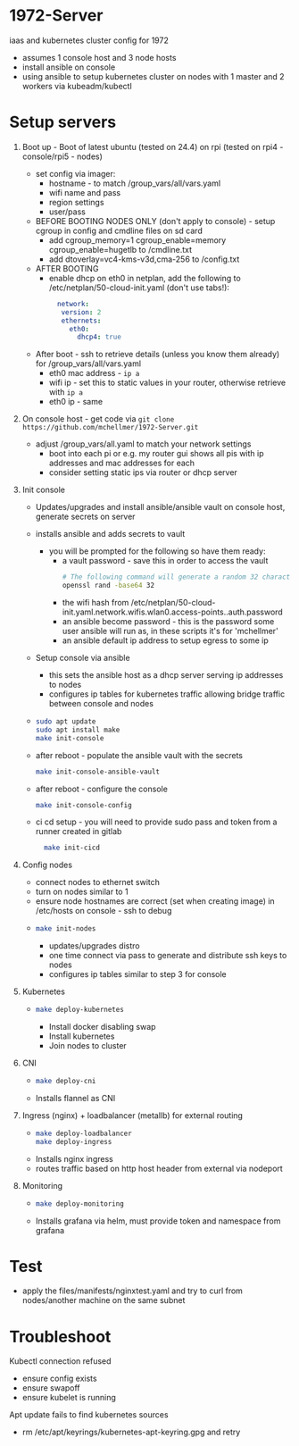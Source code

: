 # 1972-Server
iaas and kubernetes cluster config for 1972
- assumes 1 console host and 3 node hosts
- install ansible on console
- using ansible to setup kubernetes cluster on nodes with 1 master and 2 workers via kubeadm/kubectl

# Setup servers
1. Boot up - Boot of latest ubuntu (tested on 24.4) on rpi (tested on rpi4 - console/rpi5 - nodes)
   - set config via imager:
     - hostname - to match /group_vars/all/vars.yaml
     - wifi name and pass
     - region settings
     - user/pass
   - BEFORE BOOTING NODES ONLY (don't apply to console) - setup cgroup in config and cmdline files on sd card
     - add cgroup_memory=1 cgroup_enable=memory cgroup_enable=hugetlb to /cmdline.txt
     - add dtoverlay=vc4-kms-v3d,cma-256 to /config.txt
   - AFTER BOOTING
     - enable dhcp on eth0 in netplan, add the following to /etc/netplan/50-cloud-init.yaml (don't use tabs!):
         ```yaml
           network: 
            version: 2
            ethernets:
              eth0:
                dhcp4: true
         ```
   - After boot - ssh to retrieve details (unless you know them already) for /group_vars/all/vars.yaml
     - eth0 mac address - `ip a`
     - wifi ip - set this to static values in your router, otherwise retrieve with `ip a`
     - eth0 ip - same

2. On console host - get code via `git clone https://github.com/mchellmer/1972-Server.git`
   - adjust /group_vars/all.yaml to match your network settings
     - boot into each pi or e.g. my router gui shows all pis with ip addresses and mac addresses for each
     - consider setting static ips via router or dhcp server

3. Init console
    - Updates/upgrades and install ansible/ansible vault on console host, generate secrets on server
    - installs ansible and adds secrets to vault
        - you will be prompted for the following so have them ready:
            - a vault password - save this in order to access the vault
              ```bash
              # The following command will generate a random 32 character password
              openssl rand -base64 32
              ```
            - the wifi hash from /etc/netplan/50-cloud-init.yaml.network.wifis.wlan0.access-points.<wifi name>.auth.password
            - an ansible become password - this is the password some user ansible will run as, in these scripts it's for 'mchellmer'
            - an ansible default ip address to setup egress to some ip
   - Setup console via ansible
       - this sets the ansible host as a dhcp server serving ip addresses to nodes
       - configures ip tables for kubernetes traffic allowing bridge traffic between console and nodes

   - ```bash
     sudo apt update
     sudo apt install make
     make init-console
     ```
   - after reboot - populate the ansible vault with the secrets
     ```bash
     make init-console-ansible-vault
     ```
   - after reboot - configure the console
     ```bash
     make init-console-config
     ```
   
    - ci cd setup - you will need to provide sudo pass and token from a runner created in gitlab
      ```bash
        make init-cicd
      ```

4. Config nodes
    - connect nodes to ethernet switch
    - turn on nodes similar to 1 
    - ensure node hostnames are correct (set when creating image) in /etc/hosts on console - ssh to debug
    - ```bash
      make init-nodes
      ```
      - updates/upgrades distro
      - one time connect via pass to generate and distribute ssh keys to nodes
      - configures ip tables similar to step 3 for console
5. Kubernetes
   - ```bash
     make deploy-kubernetes
     ```
     - Install docker disabling swap
     - Install kubernetes
     - Join nodes to cluster

6. CNI
   - ```bash
     make deploy-cni
     ```
   - Installs flannel as CNI

7. Ingress (nginx) + loadbalancer (metallb) for external routing
   - ```bash
     make deploy-loadbalancer
     make deploy-ingress
     ```
   - Installs nginx ingress
   - routes traffic based on http host header from external via nodeport

8. Monitoring
    - ```bash
      make deploy-monitoring
      ```
    - Installs grafana via helm, must provide token and namespace from grafana

# Test
- apply the files/manifests/nginxtest.yaml and try to curl from nodes/another machine on the same subnet

# Troubleshoot
Kubectl connection refused
- ensure config exists
- ensure swapoff
- ensure kubelet is running

Apt update fails to find kubernetes sources
- rm /etc/apt/keyrings/kubernetes-apt-keyring.gpg and retry
